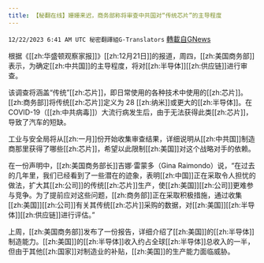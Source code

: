 ```yaml
---
title: 【秘翻在线】姗姗来迟，商务部称将审查中共国对“传统芯片”的主导程度
---
```

`12/22/2023 6:41 AM UTC 秘密翻譯組G-Translators` [轉載自GNews](https://gnews.org/articles/2139330)

根据《[[zh:华盛顿观察家报]]》[[zh:12月21日]]的报道，周四，[[zh:美国商务部]]表示，为确定[[zh:中共国]]的主导程度，将对[[zh:半导体]][[zh:供应链]]进行审查。

该调查将涵盖“传统”[[zh:芯片]]，即日常使用的各种技术中使用的[[zh:芯片]]。[[zh:商务部]]将传统[[zh:芯片]]定义为 28 [[zh:纳米]]或更大的[[zh:半导体]]。在COVID-19（[[zh:中共病毒]]）大流行病发生后，由于无法获得此类[[zh:芯片]]，导致了汽车的短缺。

工业与安全局将从[[zh:一月]]份开始收集审查结果，详细说明从[[zh:中共国]]制造商那里获得了哪些[[zh:芯片]]，希望以此限制[[zh:美国]]对这个战略对手的依赖。

在一份声明中，[[zh:美国商务部长]]吉娜·雷蒙多（Gina Raimondo）说，“在过去的几年里，我们已经看到了一些潜在的迹象，表明[[zh:中国]]正在采取令人担忧的做法，扩大其[[zh:公司]]的传统[[zh:芯片]]生产，使[[zh:美国]][[zh:公司]]更难参与竞争。为了提前应对这些问题，[[zh:商务部]]正在采取积极措施，通过收集[[zh:美国]][[zh:公司]]有关其传统[[zh:芯片]]采购的数据，对[[zh:美国]][[zh:半导体]][[zh:供应链]]进行评估。”

上周，[[zh:美国商务部]]发布了一份报告，详细介绍了[[zh:美国]]的[[zh:半导体]]制造能力。[[zh:美国]]的[[zh:半导体]]收入约占全球[[zh:半导体]]总收入的一半，但由于其他[[zh:国家]]对制造业的补贴，[[zh:美国]]的生产能力面临威胁。
